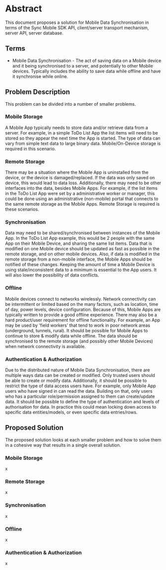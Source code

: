 # Abstract

This document proposes a solution for Mobile Data Synchronisation in terms of the Sync Mobile SDK API, client/server transport mechanism, server API, server database. 

## Terms

* Mobile Data Synchronisation - The act of saving data on a Mobile device and it being synchronised to a server, and potentially to other Mobile devices. Typically includes the ability to save data while offline and have it synchronise while online.

## Problem Description

This problem can be divided into a number of smaller problems.

### Mobile Storage

A Mobile App typically needs to store data and/or retrieve data from a server.
For example, in a simple ToDo List App the list items will need to be stored so they appear the next time the App is started.
The type of data can vary from simple text data to large binary data.
Mobile/On-Device storage is required in this scenario.

### Remote Storage

There may be a situation where the Mobile App is uninstalled from the device, or the device is damaged/replaced.
If the data was only saved on device, this would lead to data loss.
Additionally, there may need to be other interfaces into the data, besides Mobile Apps.
For example, if the list items in the ToDo List App were set by a administrative worker or manager, this could be done using an administrative (non-mobile) portal that connects to the same remote storage as the Mobile Apps.
Remote Storage is required is these scenarios.

### Synchronisation

Data may need to be shared/synchronised between instances of the Mobile App.
In the ToDo List App example, this would be 2 people with the same App on their Mobile Device, and sharing the same list items.
Data that is modified on one Mobile device should be updated as fast as possible in the remote storage, and on other mobile devices.
Also, if data is modified in the remote storage from a non-mobile interface, the Mobile Apps should be notified of these changes.
Keeping the amount of time a Mobile Device is using stale/inconsistent data to a minimum is essential to the App users.
It will also lower the possibility of data conflicts.

### Offline

Mobile devices connect to networks wirelessly.
Network connectivity can be intermittent or limited based on the many factors, such as location, time of day, power levels, device configuration.
Because of this, Mobile Apps are typically written to provide a good offline experience.
There may also be a hard product/user requirement for offline functionality.
For example, an App may be used by 'field workers' that tend to work in poor network areas (underground, tunnels, rural).
It should be possible for Mobile Apps to continue to store & modify data while offline.
The data should be synchronised to the remote storage (and possibly other Mobile Devices) when network connectivity is available.

### Authentication & Authorization

Due to the distributed nature of Mobile Data Synchronisation, there are multiple ways data can be created or modified.
Only trusted users should be able to create or modify data. Additionally, it should be possible to restrict the type of data access users have.
For example, only Mobile App users who have signed in can read the data. Building on that, only users who has a particular role/permission assigned to them can create/update data.
It should be possible to define the type of authentication and levels of authorisation for data. In practice this could mean locking down access to specific data entities/models, or even specific data entries/rows.

## Proposed Solution

<!-- In no particular order, the following aspects should be present in the solution to the above problems.

* A Mobile SDK/API that makes storing, modifying & querying Data easy and natural for Mobile developers
* Data can be stored, modified & queried while offline
* Data synchronisation should be realtime under optimal network conditions
* Mobile developers shouldn't have to care about how it works (i.e. sensible configuration defaults)
* Conflict resolution should have a sensible default strategy (e.g. last in wins)
* Saving Binary content should be possible, without additional overhead (i.e. raw binary, not base64)
* Data Synchronisation should allow for spotty network conditions (e.g. chunking, pause/resume)
* Network overhead should be minimal (e.g. send diffs only) -->

The proposed solution looks at each smaller problem and how to solve them in a cohesive way that results in a single overall solution.

### Mobile Storage

x

### Remote Storage

x

### Synchronisation

x

### Offline

x

### Authentication & Authorization

x